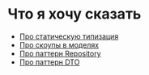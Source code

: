 # Что я хочу сказать

* [Про статическую типизация](static_types.md)
* [Про скоупы в моделях](local_scopes.md)
* [Про паттерн Repository](repository_pattern.md)
* [Про паттерн DTO](dto.md)